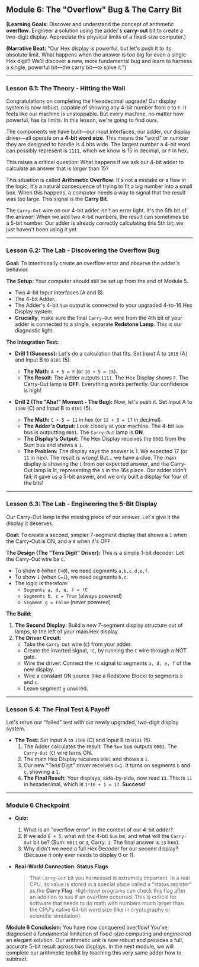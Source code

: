 ## **Module 6: The "Overflow" Bug & The Carry Bit**

**(Learning Goals:** Discover and understand the concept of arithmetic **overflow**. Engineer a solution using the adder's **carry-out** bit to create a two-digit display. Appreciate the physical limits of a fixed-size computer.)

**(Narrative Beat:** "Our Hex display is powerful, but let's push it to its absolute limit. What happens when the answer is too big for even a single Hex digit? We'll discover a new, more fundamental bug and learn to harness a single, powerful bit—the carry bit—to solve it.")

---

### **Lesson 6.1: The Theory - Hitting the Wall**

Congratulations on completing the Hexadecimal upgrade! Our display system is now robust, capable of showing any 4-bit number from `0` to `F`. It feels like our machine is unstoppable. But every machine, no matter how powerful, has its limits. In this lesson, we're going to find ours.

The components we have built—our input interfaces, our adder, our display driver—all operate on a **4-bit word size**. This means the "word" or number they are designed to handle is 4 bits wide. The largest number a 4-bit word can possibly represent is `1111`, which we know is 15 in decimal, or `F` in hex.

This raises a critical question: What happens if we ask our 4-bit adder to calculate an answer that is *larger* than 15?

This situation is called **Arithmetic Overflow**. It's not a mistake or a flaw in the logic; it's a natural consequence of trying to fit a big number into a small box. When this happens, a computer needs a way to signal that the result was too large. This signal is the **Carry Bit**.

The `Carry-Out` wire on our 4-bit adder isn't an error light. It's the 5th bit of the answer! When we add two 4-bit numbers, the result can sometimes be a 5-bit number. Our adder is already correctly calculating this 5th bit; we just haven't been using it yet.

---

### **Lesson 6.2: The Lab - Discovering the Overflow Bug**

**Goal:** To intentionally create an overflow error and observe the adder's behavior.

**The Setup:**
Your computer should still be set up from the end of Module 5.
*   Two 4-bit Input Interfaces (A and B).
*   The 4-bit Adder.
*   The Adder's 4-bit `Sum` output is connected to your upgraded 4-to-16 Hex Display system.
*   **Crucially**, make sure the final `Carry-Out` wire from the 4th bit of your adder is connected to a single, separate **Redstone Lamp**. This is our diagnostic light.

**The Integration Test:**
*   **Drill 1 (Success):** Let's do a calculation that fits. Set Input A to `1010` (A) and Input B to `0101` (5).
    *   **The Math:** `A + 5 = F` (or `10 + 5 = 15`).
    *   **The Result:** The Adder outputs `1111`. The Hex Display shows `F`. The Carry-Out lamp is **OFF**. Everything works perfectly. Our confidence is high!

*   **Drill 2 (The "Aha!" Moment - The Bug):** Now, let's push it. Set Input A to `1100` (C) and Input B to `0101` (5).
    *   **The Math:** `C + 5 = 11` in hex (or `12 + 5 = 17` in decimal).
    *   **The Adder's Output:** Look closely at your machine. The 4-bit `Sum` bus is outputting `0001`. The `Carry-Out` lamp is **ON**.
    *   **The Display's Output:** The Hex Display receives the `0001` from the Sum bus and shows a `1`.
    *   **The Problem:** The display says the answer is 1. We expected 17 (or `11` in hex). The result is wrong! But... we have a clue. The main display is showing the `1` from our expected answer, and the Carry-Out lamp is lit, representing the `1` in the 16s place. Our adder didn't fail; it gave us a 5-bit answer, and we only built a display for four of the bits!

---

### **Lesson 6.3: The Lab - Engineering the 5-Bit Display**

Our Carry-Out lamp is the missing piece of our answer. Let's give it the display it deserves.

**Goal:** To create a second, simpler 7-segment display that shows a `1` when the Carry-Out is ON, and a `0` when it's OFF.

**The Design (The "Tens Digit" Driver):**
This is a simple 1-bit decoder. Let the Carry-Out wire be `C`.
*   To show `0` (when `C=0`), we need segments `a,b,c,d,e,f`.
*   To show `1` (when `C=1`), we need segments `b,c`.
*   The logic is therefore:
    *   `Segments a, d, e, f = !C`
    *   `Segments b, c = True` (always powered)
    *   `Segment g = False` (never powered)

**The Build:**
1.  **The Second Display:** Build a new 7-segment display structure out of lamps, to the left of your main Hex display.
2.  **The Driver Circuit:**
    *   Take the `Carry-Out` wire (`C`) from your adder.
    *   Create the inverted signal, `!C`, by running the `C` wire through a NOT gate.
    *   Wire the driver: Connect the `!C` signal to segments `a, d, e, f` of the new display.
    *   Wire a constant ON source (like a Redstone Block) to segments `b` and `c`.
    *   Leave segment `g` unwired.

---

### **Lesson 6.4: The Final Test & Payoff**

Let's rerun our "failed" test with our newly upgraded, two-digit display system.

*   **The Test:** Set Input A to `1100` (C) and Input B to `0101` (5).
    1.  The Adder calculates the result. The `Sum` bus outputs `0001`. The `Carry-Out` (`C`) wire turns ON.
    2.  The main Hex Display receives `0001` and shows a `1`.
    3.  Our new "Tens Digit" driver receives `C=1`. It turns on segments `b` and `c`, showing a `1`.
    4.  **The Final Result:** Your displays, side-by-side, now read **`11`**. This is `11` in hexadecimal, which is `1*16 + 1 = 17`. **Success!**

---

### **Module 6 Checkpoint**

*   **Quiz:**
    1.  What is an "overflow error" in the context of our 4-bit adder?
    2.  If we add `E + 5`, what will the 4-bit `Sum` be, and what will the `Carry-Out` bit be? (Sum: `0011` or `3`, Carry: `1`. The final answer is `13` hex).
    3.  Why didn't we need a full Hex Decoder for our second display? (Because it only ever needs to display 0 or 1).

*   **Real-World Connection: Status Flags**
    > That `Carry-Out` bit you harnessed is extremely important. In a real CPU, its value is stored in a special place called a "status register" as the **Carry Flag**. High-level programs can check this flag after an addition to see if an overflow occurred. This is critical for software that needs to do math with numbers much larger than the CPU's native 64-bit word size (like in cryptography or scientific simulation).

**Module 6 Conclusion:**
You have now conquered overflow! You've diagnosed a fundamental limitation of fixed-size computing and engineered an elegant solution. Our arithmetic unit is now robust and provides a full, accurate 5-bit result across two displays. In the next module, we will complete our arithmetic toolkit by teaching this very same adder how to subtract.
